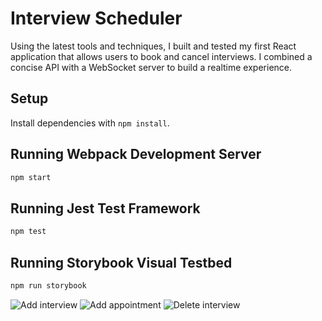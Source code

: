 # Interview Scheduler

Using the latest tools and techniques, I built and tested my first React application that allows users to book and cancel interviews. I combined a concise API with a WebSocket server to build a realtime experience.

## Setup

Install dependencies with `npm install`.

## Running Webpack Development Server

```sh
npm start
```

## Running Jest Test Framework

```sh
npm test
```

## Running Storybook Visual Testbed

```sh
npm run storybook
```

![Add interview](https://github.com/Sirrom84/scheduler/blob/master/docs/Add-interview.png)
![Add appointment](https://github.com/Sirrom84/scheduler/blob/master/docs/Appointment-Form.png)
![Delete interview](https://github.com/Sirrom84/scheduler/blob/master/docs/Delete-interview.png)
